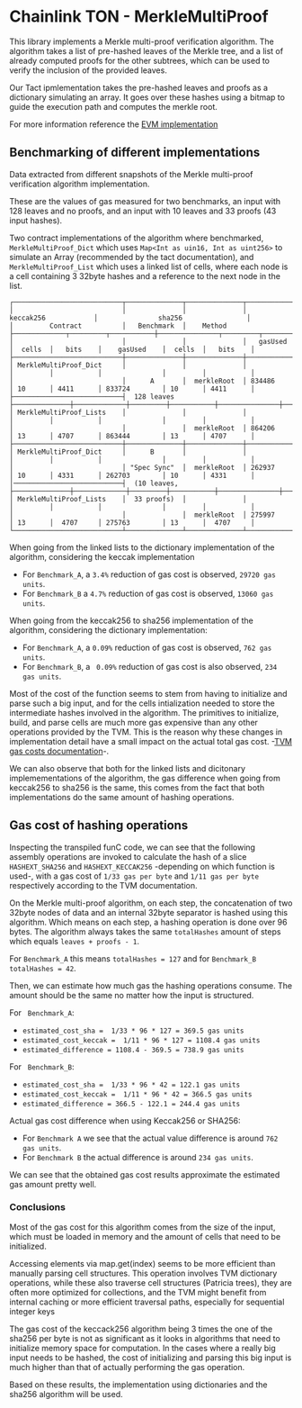 # Chainlink TON -  MerkleMultiProof

This library implements a Merkle multi-proof verification algorithm. The algorithm takes a list of pre-hashed leaves of the Merkle tree, and a list of already computed proofs for the other subtrees, which can be used to verify the inclusion of the provided leaves. 

Our Tact ipmlementation takes the pre-hashed leaves and proofs as a dictionary simulating an array. It goes over these hashes using a bitmap to guide the execution path and computes the merkle root.

For more information reference the [EVM implementation](https://github.com/smartcontractkit/chainlink-ccip/blob/main/chains/evm/contracts/libraries/MerkleMultiProof.sol)

## Benchmarking of different implementations

Data extracted from different snapshots of the Merkle multi-proof verification algorithm implementation. 

These are the values of gas measured for two benchmarks, an input with 128 leaves and no proofs, and an input with 10 leaves and 33 proofs (43 input hashes).

Two contract implementations of the algorithm where benchmarked, `MerkleMultiProof_Dict` which uses `Map<Int as uin16, Int as uint256>` to simulate an Array (recommended by the tact documentation), and `MerkleMultiProof_List` which uses a linked list of cells, where each node is a cell containing 3 32byte hashes and a reference to the next node in the list. 
```
┌───────────────────────────┬──────────────┬──────────────┬───────────────────────────────────┬─────────────────────────────────────┐
│                           │              │              │              keccak256            │               sha256                │
│         Contract          │   Benchmark  │    Method    ├─────────────┬─────────┬───────────┼───────────────┬─────────┬───────────┤
│                           │              │              │   gasUsed   │  cells  │   bits    │    gasUsed    │  cells  │   bits    │
├───────────────────────────┼──────────────┼──────────────┼─────────────┼─────────┼───────────┼───────────────┼─────────┼───────────┤
│ MerkleMultiProof_Dict     │              │              │             │         │           │               │         │           │
│                           │      A       │  merkleRoot  │ 834486      │ 10      │ 4411      │ 833724        │ 10      │ 4411      │
├───────────────────────────┤  128 leaves  ├──────────────┼─────────────┼─────────┼───────────┼───────────────┼─────────┼───────────┤
│ MerkleMultiProof_Lists    │              │              │             │         │           │               │         │           │
│                           │              │  merkleRoot  │ 864206      │ 13      │ 4707      │ 863444        │ 13      │ 4707      │
├───────────────────────────┼──────────────┼──────────────┼─────────────┼─────────┼───────────┼───────────────┼─────────┼───────────┤
│ MerkleMultiProof_Dict     │      B       │              │             │         │           │               │         │           │
│                           │ "Spec Sync"  │  merkleRoot  │ 262937      │ 10      │ 4331      │ 262703        │ 10      │ 4331      │
│───────────────────────────┤  (10 leaves, ├──────────────┼─────────────┼─────────┼───────────┼───────────────┼─────────┼───────────┤
│ MerkleMultiProof_Lists    │  33 proofs)  │              │             │         │           │               │         │           │
│                           │              │  merkleRoot  │ 275997      │ 13      │  4707     │ 275763        │ 13      │  4707     │
└───────────────────────────┴──────────────┴──────────────┴─────────────┴─────────┴───────────┴───────────────┴─────────┴───────────┘
```

When going from the linked lists to the dictionary implementation of the algorithm, considering the keccak implementation
- For `Benchmark_A`, a `3.4%` reduction of gas cost is observed, `29720 gas units`.
- For `Benchmark_B` a `4.7%` reduction of gas cost is observed, `13060 gas units`. 

When going from the keccak256 to sha256 implementation of the algorithm, considering the dictionary implementation:
- For `Benchmark_A`, a  `0.09%` reduction of gas cost is observed, `762 gas units`.
- For `Benchmark_B`, a ` 0.09%` reduction of gas cost is also observed, `234 gas units`.

Most of the cost of the function seems to stem from having to initialize and parse such a big input, and for the cells intialization needed to store the intermediate hashes involved in the algorithm. The primitives to initialize, build, and parse cells are much more gas expensive than any other operations provided by the TVM. This is the reason why these changes in implementation detail have a small impact on the actual total gas cost. -[TVM gas costs documentation](https://docs.ton.org/v3/documentation/smart-contracts/transaction-fees/fees-low-level#tvm-instructions-cost)-.

We can also observe that both for the linked lists and dicitonary implemementations of the algorithm, the gas difference when going from keccak256 to sha256 is the same, this comes from the fact that both implementations do the same amount of hashing operations.

## Gas cost of hashing operations

Inspecting the transpiled funC code, we can see that the following assembly operations are invoked to calculate the hash of a slice  `HASHEXT_SHA256` and `HASHEXT_KECCAK256` -depending on which function is used-, with a gas cost of `1/33 gas per byte` and `1/11 gas per byte` respectively according to the TVM documentation. 

On the Merkle multi-proof algorithm, on each step, the concatenation of two 32byte nodes of data and an internal 32byte separator is hashed using this algorithm. Which means on each step, a hashing operation is done over 96 bytes. The algorithm always takes the same `totalHashes` amount of steps which equals `leaves + proofs - 1`. 

For `Benchmark_A` this means `totalHashes = 127` and for `Benchmark_B` `totalHashes = 42`.

Then, we can estimate how much gas the hashing operations consume. The amount should be the same no matter how the input is structured.

For ` Benchmark_A`:
- `estimated_cost_sha =  1/33 * 96 * 127 = 369.5 gas units`
- `estimated_cost_keccak =  1/11 * 96 * 127 = 1108.4 gas units`
- `estimated_difference = 1108.4 - 369.5 = 738.9 gas units`

For ` Benchmark_B`:
- `estimated_cost_sha =  1/33 * 96 * 42 = 122.1 gas units`
- `estimated_cost_keccak =  1/11 * 96 * 42 = 366.5 gas units`
- `estimated_difference = 366.5 - 122.1 = 244.4 gas units`

Actual gas cost difference when using Keccak256 or SHA256:
- For `Benchmark A` we see that the actual value difference  is around `762 gas units`.
- For `Benchmark B` the actual difference is around `234 gas units`.

We can see that the obtained gas cost results approximate the estimated gas amount pretty well.

### Conclusions

Most of the gas cost for this algorithm comes from the size of the input, which must be loaded in memory and the amount of cells that need to be initialized. 
 
Accessing elements via map.get(index) seems to be more efficient than manually parsing cell structures. This operation involves TVM dictionary operations, while these also traverse cell structures (Patricia trees), they are often more optimized for collections, and the TVM might benefit from internal caching or more efficient traversal paths, especially for sequential integer keys

The gas cost of the keccack256 algorithm being 3 times the one of the sha256 per byte is not as significant as it looks in algorithms that need to initialize memory space for computation. In the cases where a really big input needs to be hashed, the cost of initializing and parsing this big input is much higher than that of actually performing the gas operation. 

Based on these results, the implementation using dictionaries and the sha256 algorithm will be used.
